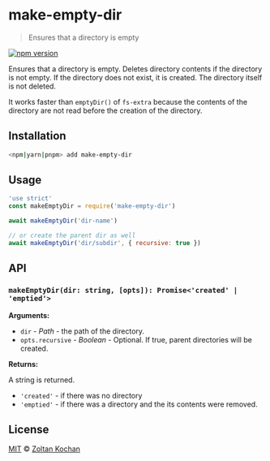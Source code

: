 # make-empty-dir

> Ensures that a directory is empty

[![npm version](https://img.shields.io/npm/v/make-empty-dir.svg)](https://www.npmjs.com/package/make-empty-dir)

Ensures that a directory is empty. Deletes directory contents if the directory is not empty. If the directory does not exist, it is created. The directory itself is not deleted.

It works faster than `emptyDir()` of `fs-extra` because the contents of the directory are not read before the creation of the directory.

## Installation

```sh
<npm|yarn|pnpm> add make-empty-dir
```

## Usage

```js
'use strict'
const makeEmptyDir = require('make-empty-dir')

await makeEmptyDir('dir-name')

// or create the parent dir as well
await makeEmptyDir('dir/subdir', { recursive: true })
```

## API

### `makeEmptyDir(dir: string, [opts]): Promise<'created' | 'emptied'>`

**Arguments:**

* `dir` - *Path* - the path of the directory.
* `opts.recursive` - *Boolean* - Optional. If true, parent directories will be created.

**Returns:**

A string is returned.

* `'created'` - if there was no directory
* `'emptied'` - if there was a directory and the its contents were removed.

## License

[MIT](./LICENSE) © [Zoltan Kochan](https://www.kochan.io)
